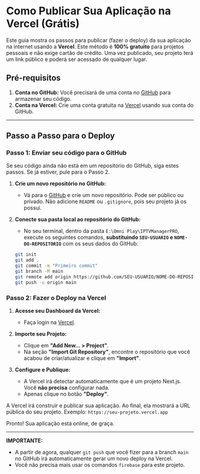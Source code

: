 # Como Publicar Sua Aplicação na Vercel (Grátis)

Este guia mostra os passos para publicar (fazer o deploy) da sua aplicação na internet usando a **Vercel**. Este método é **100% gratuito** para projetos pessoais e não exige cartão de crédito. Uma vez publicado, seu projeto terá um link público e poderá ser acessado de qualquer lugar.

## Pré-requisitos

1.  **Conta no GitHub:** Você precisará de uma conta no [GitHub](https://github.com) para armazenar seu código.
2.  **Conta na Vercel:** Crie uma conta gratuita na [Vercel](https://vercel.com/signup) usando sua conta do GitHub.

---

## Passo a Passo para o Deploy

### Passo 1: Enviar seu código para o GitHub

Se seu código ainda não está em um repositório do GitHub, siga estes passos. Se já estiver, pule para o Passo 2.

1.  **Crie um novo repositório no GitHub:**
    *   Vá para o [GitHub](https://github.com/new) e crie um novo repositório. Pode ser público ou privado. Não adicione `README` ou `.gitignore`, pois seu projeto já os possui.

2.  **Conecte sua pasta local ao repositório do GitHub:**
    *   No seu terminal, dentro da pasta `E:\Omni Play\IPTVManagerPRO`, execute os seguintes comandos, **substituindo `SEU-USUARIO` e `NOME-DO-REPOSITORIO`** com os seus dados do GitHub:

    ```bash
    git init
    git add .
    git commit -m "Primeiro commit"
    git branch -M main
    git remote add origin https://github.com/SEU-USUARIO/NOME-DO-REPOSITORIO.git
    git push -u origin main
    ```

### Passo 2: Fazer o Deploy na Vercel

1.  **Acesse seu Dashboard da Vercel:**
    *   Faça login na [Vercel](https://vercel.com/dashboard).

2.  **Importe seu Projeto:**
    *   Clique em **"Add New... > Project"**.
    *   Na seção **"Import Git Repository"**, encontre o repositório que você acabou de criar/atualizar e clique em **"Import"**.

3.  **Configure e Publique:**
    *   A Vercel irá detectar automaticamente que é um projeto Next.js. Você **não precisa** configurar nada.
    *   Apenas clique no botão **"Deploy"**.

A Vercel irá construir e publicar sua aplicação. Ao final, ela mostrará a URL pública do seu projeto. Exemplo: `https://seu-projeto.vercel.app`

Pronto! Sua aplicação está online, de graça.

---
**IMPORTANTE:**
*   A partir de agora, qualquer `git push` que você fizer para a branch `main` no GitHub irá automaticamente gerar um novo deploy na Vercel.
*   Você não precisa mais usar os comandos `firebase` para este projeto.
